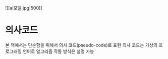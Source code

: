 ![[ai모델.jpg|500]]
# 의사코드

본 책에서는 단순함을 위해서 의사 코드(pseudo-code)로 표현
의사 코드는 가상의 프로그래밍 언어로 알고리즘 작동 방식은 설명 가능
